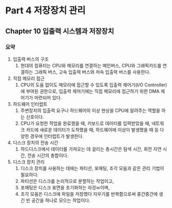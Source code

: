 # Part 4 저장장치 관리

## Chapter 10 입출력 시스템과 저장장치

### 요약

1. 입출력 버스의 구조
   1. 현대의 컴퓨터는 CPU와 메모리를 연결하는 메인버스, CPU와 그래픽카드를 연결하는 그래픽 버스, 고속 입출력 버스와 저속 입출력 버스를 사용한다.
2. 직접 메모리 접근
   1. CPU의 도움 없이도 메모리에 접근할 수 있도록 입출력 제어기(I/O Controller)에 부여된 권한으로, 입출력 제어기에는 직접 메모리에 접근하기 위한 DMA 제어기가 마련되어 있다.
3. 하드웨어 인터럽트
   1. 주변장치의 입출력 요구나 하드웨어의 이상 현상을 CPU에 알려주는 역할을 하는 신호이다.
   2. CPU가 요청한 작업을 완료했을 때, 키보드로 데이터를 입력받았을 때, 네트워크 카드에 새로운 데이터가 도착했을 때, 하드웨어에 이상이 발생했을 때 등 다양한 경우에 인터럽트가 발생한다.
4. 디스크 장치의 전송 시간
   1. 하드디스크에서 데이터를 가져오는 데 걸리는 총시간은 탐색 시간, 회전 지연 시간, 전송 시간의 총합이다.
5. 디스크 장치 관리
   1. 디스크 장치를 사용하는 데에는 파티션, 포매팅, 조각 모음과 같은 관리 기법이 필요하다.
   2. 파티션은 디스크를 논리적으로 분할하는 작업이고,
   3. 포매팅은 디스크 표면을 초기화하는 자겅ㅂ이며,
   4. 조각 모음은 디스크에 파일을 저장했다 지우기를 반복함으로써 중간중간에 생긴 빈 공간을 하나로 모으는 작업이다.
